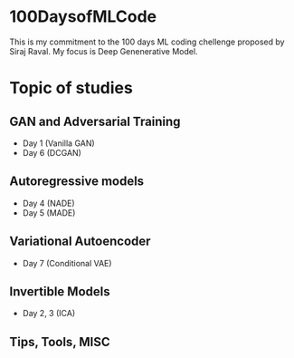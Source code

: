 # 100DaysofMLCode
This is my commitment to the 100 days ML coding chellenge proposed by Siraj Raval. My focus is Deep Genenerative Model.

# Topic of studies
## GAN and Adversarial Training
- Day 1 (Vanilla GAN)
- Day 6 (DCGAN)

## Autoregressive models
- Day 4 (NADE)
- Day 5 (MADE)

## Variational Autoencoder
- Day 7 (Conditional VAE)

## Invertible Models
- Day 2, 3 (ICA)

## Tips, Tools, MISC
